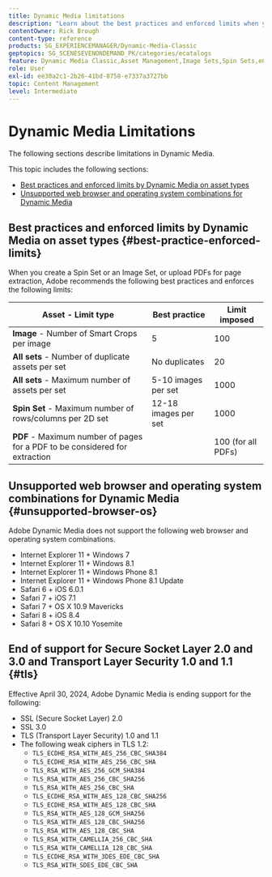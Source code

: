 ```yaml
---
title: Dynamic Media limitations
description: "Learn about the best practices and enforced limits when you create an Image Set or a Spin Set, or upload a PDF. Also learn about unsupported web browser and operating system combinations for Dynamic Media."
contentOwner: Rick Brough
content-type: reference
products: SG_EXPERIENCEMANAGER/Dynamic-Media-Classic
geptopics: SG_SCENESEVENONDEMAND_PK/categories/ecatalogs
feature: Dynamic Media Classic,Asset Management,Image Sets,Spin Sets,eCatalog
role: User
exl-id: ee30a2c1-2b26-41bd-8758-e7337a3727bb
topic: Content Management
level: Intermediate
---
```

# Dynamic Media Limitations

The following sections describe limitations in Dynamic Media.

This topic includes the following sections: 

* [Best practices and enforced limits by Dynamic Media on asset types](#best-practice-enforced-limits)
* [Unsupported web browser and operating system combinations for Dynamic Media](#unsupported-browser-os)

## Best practices and enforced limits by Dynamic Media on asset types {#best-practice-enforced-limits}

When you create a Spin Set or an Image Set, or upload PDFs for page extraction, Adobe recommends the following best practices and enforces the following limits:

| Asset - Limit type | Best practice | Limit imposed |
| --- | --- | --- |
| **Image** - Number of Smart Crops per image | 5 | 100 |
| **All sets** - Number of duplicate assets per set | No duplicates | 20 |
| **All sets** - Maximum number of assets per set | 5-10 images per set  | 1000 |
| **Spin Set** - Maximum number of rows/columns per 2D set | 12-18 images per set | 1000 |
| **PDF** - Maximum number of pages for a PDF to be considered for extraction || 100 (for all PDFs) |

<!-- See also [Dynamic Media limitations](/help/using/assets/limitations.md). -->

## Unsupported web browser and operating system combinations for Dynamic Media {#unsupported-browser-os}

<!-- CQDOC-19433 -->

Adobe Dynamic Media does not support the following web browser and operating system combinations.

* Internet Explorer 11 + Windows 7
* Internet Explorer 11 + Windows 8.1
* Internet Explorer 11 + Windows Phone 8.1
* Internet Explorer 11 + Windows Phone 8.1 Update
* Safari 6 + iOS 6.0.1
* Safari 7 + iOS 7.1
* Safari 7 + OS X 10.9 Mavericks
* Safari 8 + iOS 8.4
* Safari 8 + OS X 10.10 Yosemite

## End of support for Secure Socket Layer 2.0 and 3.0 and Transport Layer Security 1.0 and 1.1 {#tls}

<!-- CQDOC-19433 (original ticket)
and CQDOC-19792 (removed as per this ticket December 5, 2022) -->

Effective April 30, 2024, Adobe Dynamic Media is ending support for the following:

* SSL (Secure Socket Layer) 2.0
* SSL 3.0 
* TLS (Transport Layer Security) 1.0 and 1.1
* The following weak ciphers in TLS 1.2:
  * `TLS_ECDHE_RSA_WITH_AES_256_CBC_SHA384`
  * `TLS_ECDHE_RSA_WITH_AES_256_CBC_SHA`
  * `TLS_RSA_WITH_AES_256_GCM_SHA384`
  * `TLS_RSA_WITH_AES_256_CBC_SHA256`
  * `TLS_RSA_WITH_AES_256_CBC_SHA`
  * `TLS_ECDHE_RSA_WITH_AES_128_CBC_SHA256`
  * `TLS_ECDHE_RSA_WITH_AES_128_CBC_SHA`
  * `TLS_RSA_WITH_AES_128_GCM_SHA256`
  * `TLS_RSA_WITH_AES_128_CBC_SHA256`
  * `TLS_RSA_WITH_AES_128_CBC_SHA`
  * `TLS_RSA_WITH_CAMELLIA_256_CBC_SHA`
  * `TLS_RSA_WITH_CAMELLIA_128_CBC_SHA`
  * `TLS_ECDHE_RSA_WITH_3DES_EDE_CBC_SHA`
  * `TLS_RSA_WITH_SDES_EDE_CBC_SHA`

